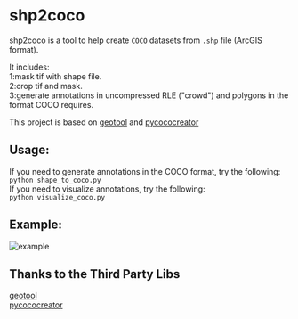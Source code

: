 # shp2coco
shp2coco is a tool to help create `COCO` datasets from `.shp` file (ArcGIS format). <br>

It includes:<br>
1:mask tif with shape file.<br>
2:crop tif and mask.<br>
3:generate annotations in uncompressed RLE ("crowd") and polygons in the format COCO requires.<br>

This project is based on [geotool](https://github.com/Kindron/geotool) and [pycococreator](https://github.com/waspinator/pycococreator)

## Usage:
If you need to generate annotations in the COCO format, try the following:<br>
`python shape_to_coco.py`<br>
If you need to visualize annotations, try the following:<br>
`python visualize_coco.py`<br>

## Example:
![example](https://github.com/DuncanChen2018/shp2coco/tree/master/example_data/example.png)

## Thanks to the Third Party Libs
[geotool](https://github.com/Kindron/geotool)<br>
[pycococreator](https://github.com/waspinator/pycococreator)<br>
